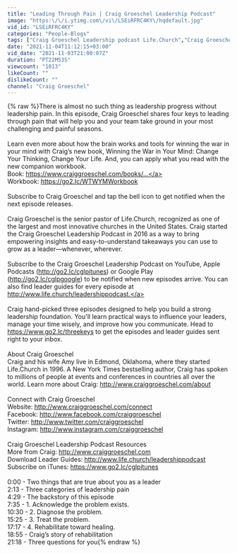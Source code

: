 ```yaml
---
title: "Leading Through Pain | Craig Groeschel Leadership Podcast"
image: "https:\/\/i.ytimg.com\/vi\/LSEiRFRC4KY\/hqdefault.jpg"
vid_id: "LSEiRFRC4KY"
categories: "People-Blogs"
tags: ["Craig Groeschel Leadership podcast Life.Church","Craig Groeschel leadership podcast","leadership training"]
date: "2021-11-04T11:12:15+03:00"
vid_date: "2021-11-03T21:00:07Z"
duration: "PT22M53S"
viewcount: "1013"
likeCount: ""
dislikeCount: ""
channel: "Craig Groeschel"
---
```

{% raw %}There is almost no such thing as leadership progress without leadership pain. In this episode, Craig Groeschel shares four keys to leading through pain that will help you and your team take ground in your most challenging and painful seasons.<br /><br />Learn even more about how the brain works and tools for winning the war in your mind with Craig’s new book, Winning the War in Your Mind: Change Your Thinking, Change Your Life. And, you can apply what you read with the new companion workbook. <br />Book: <a rel="nofollow" target="blank" href="https://www.craiggroeschel.com/books/...">https://www.craiggroeschel.com/books/...</a> <br />Workbook: <a rel="nofollow" target="blank" href="https://go2.lc/WTWYMWorkbook">https://go2.lc/WTWYMWorkbook</a> <br /><br />Subscribe to Craig Groeschel and tap the bell icon to get notified when the next episode releases. <br /><br />Craig Groeschel is the senior pastor of Life.Church, recognized as one of the largest and most innovative churches in the United States. Craig started the Craig Groeschel Leadership Podcast in 2016 as a way to bring empowering insights and easy-to-understand takeaways you can use to grow as a leader—whenever, wherever.<br /> <br />Subscribe to the Craig Groeschel Leadership Podcast on YouTube, Apple Podcasts (<a rel="nofollow" target="blank" href="http://go2.lc/cglpitunes)">http://go2.lc/cglpitunes)</a> or Google Play (<a rel="nofollow" target="blank" href="http://go2.lc/cglpgoogle)">http://go2.lc/cglpgoogle)</a> to be notified when new episodes arrive. You can also find leader guides for every episode at <a rel="nofollow" target="blank" href="http://www.life.church/leadershippodcast.">http://www.life.church/leadershippodcast.</a> <br /><br />Craig hand-picked three episodes designed to help you build a strong leadership foundation. You'll learn practical ways to influence your leaders, manage your time wisely, and improve how you communicate. Head to <a rel="nofollow" target="blank" href="https://www.go2.lc/threekeys">https://www.go2.lc/threekeys</a> to get the episodes and leader guides sent right to your inbox.<br /><br />About Craig Groeschel<br />Craig and his wife Amy live in Edmond, Oklahoma, where they started Life.Church in 1996. A New York Times bestselling author, Craig has spoken to millions of people at events and conferences in countries all over the world. Learn more about Craig: <a rel="nofollow" target="blank" href="http://www.craiggroeschel.com/about">http://www.craiggroeschel.com/about</a><br /> <br />Connect with Craig Groeschel<br />Website: <a rel="nofollow" target="blank" href="http://www.craiggroeschel.com/connect">http://www.craiggroeschel.com/connect</a><br />Facebook: <a rel="nofollow" target="blank" href="http://www.facebook.com/craiggroeschel">http://www.facebook.com/craiggroeschel</a>  <br />Twitter: <a rel="nofollow" target="blank" href="http://www.twitter.com/craiggroeschel">http://www.twitter.com/craiggroeschel</a><br />Instagram: <a rel="nofollow" target="blank" href="http://www.instagram.com/craiggroeschel">http://www.instagram.com/craiggroeschel</a><br /> <br />Craig Groeschel Leadership Podcast Resources<br />More from Craig: <a rel="nofollow" target="blank" href="http://www.craiggroeschel.com">http://www.craiggroeschel.com</a><br />Download Leader Guides: <a rel="nofollow" target="blank" href="http://www.life.church/leadershippodcast">http://www.life.church/leadershippodcast</a> <br />Subscribe on iTunes: <a rel="nofollow" target="blank" href="https://www.go2.lc/cglpitunes">https://www.go2.lc/cglpitunes</a> <br /><br />0:00 - Two things that are true about you as a leader<br />2:13 - Three categories of leadership pain<br />4:29 - The backstory of this episode<br />7:35 - 1. Acknowledge the problem exists.<br />10:30 - 2. Diagnose the problem.<br />15:25 - 3. Treat the problem.<br />17:17 - 4. Rehabilitate toward healing.<br />18:55 - Craig’s story of rehabilitation<br />21:18 - Three questions for you{% endraw %}
